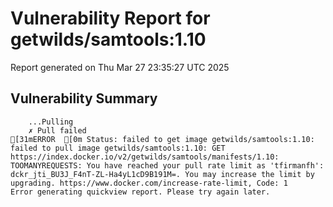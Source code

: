 # Vulnerability Report for getwilds/samtools:1.10

Report generated on Thu Mar 27 23:35:27 UTC 2025

## Vulnerability Summary

```
    ...Pulling
    ✗ Pull failed
[31mERROR  [0m Status: failed to get image getwilds/samtools:1.10: failed to pull image getwilds/samtools:1.10: GET https://index.docker.io/v2/getwilds/samtools/manifests/1.10: TOOMANYREQUESTS: You have reached your pull rate limit as 'tfirmanfh': dckr_jti_BU3J_F4nT-ZL-Ha4yL1cD9B191M=. You may increase the limit by upgrading. https://www.docker.com/increase-rate-limit, Code: 1 
Error generating quickview report. Please try again later.
```
